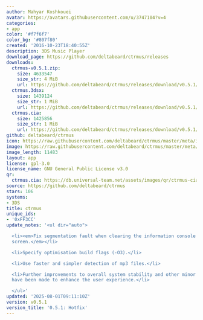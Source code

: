```yaml
---
author: Mahyar Koshkouei
avatar: https://avatars.githubusercontent.com/u/3747104?v=4
categories:
- app
color: '#f7f6f7'
color_bg: '#807f80'
created: '2016-10-23T18:40:55Z'
description: 3DS Music Player
download_page: https://github.com/deltabeard/ctrmus/releases
downloads:
  ctrmus-v0.5.1.zip:
    size: 4633547
    size_str: 4 MiB
    url: https://github.com/deltabeard/ctrmus/releases/download/v0.5.1/ctrmus-v0.5.1.zip
  ctrmus.3dsx:
    size: 1439124
    size_str: 1 MiB
    url: https://github.com/deltabeard/ctrmus/releases/download/v0.5.1/ctrmus.3dsx
  ctrmus.cia:
    size: 1425856
    size_str: 1 MiB
    url: https://github.com/deltabeard/ctrmus/releases/download/v0.5.1/ctrmus.cia
github: deltabeard/ctrmus
icon: https://raw.githubusercontent.com/deltabeard/ctrmus/master/meta/icon.png
image: https://raw.githubusercontent.com/deltabeard/ctrmus/master/meta/banner.png
image_length: 11483
layout: app
license: gpl-3.0
license_name: GNU General Public License v3.0
qr:
  ctrmus.cia: https://db.universal-team.net/assets/images/qr/ctrmus-cia.png
source: https://github.com/deltabeard/ctrmus
stars: 106
systems:
- 3DS
title: ctrmus
unique_ids:
- '0xFF3CC'
update_notes: '<ul dir="auto">

  <li><em>Fix segmentation fault when clearing the information console on the top
  screen.</em></li>

  <li>Specify optimisation build flags (-O3).</li>

  <li>Use faster and simpler detection of mp3 files.</li>

  <li>Further improvements to overall system stability and other minor adjustments
  have been made to enhance the user experience.</li>

  </ul>'
updated: '2025-08-01T09:11:10Z'
version: v0.5.1
version_title: '0.5.1: Hotfix'
---
```

